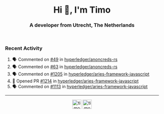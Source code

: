 <h1 align="center">Hi 👋, I'm Timo</h1>
<h3 align="center">A developer from Utrecht, The Netherlands</h3>
<br/>
<!-- https://github.com/rahuldkjain/github-profile-readme-generator --!>

<!--  <p align="left"><img src="https://github-readme-stats.vercel.app/api?username=timoglastra&show_icons=true&count_private=true&" alt="timoglastra" /></p> --!>

<!--
Github language stats
<p align="left"><img src="https://github-readme-stats.vercel.app/api/top-langs/?username=timoglastra&layout=compact" alt="timoglastra" /><p>
-->

<!-- Codestats language stats -->
<!-- <p align="left"><img src="https://codestats-readme.vercel.app/api/top-langs/?username=timoglastra&layout=compact&language_count=12" alt="timoglastra" /><p>    --!>
  
<h3>Recent Activity</h3>

<!--START_SECTION:activity-->
1. 🗣 Commented on [#49](https://github.com/hyperledger/anoncreds-rs/issues/49) in [hyperledger/anoncreds-rs](https://github.com/hyperledger/anoncreds-rs)
2. 🗣 Commented on [#63](https://github.com/hyperledger/anoncreds-rs/issues/63) in [hyperledger/anoncreds-rs](https://github.com/hyperledger/anoncreds-rs)
3. 🗣 Commented on [#1205](https://github.com/hyperledger/aries-framework-javascript/issues/1205) in [hyperledger/aries-framework-javascript](https://github.com/hyperledger/aries-framework-javascript)
4. 💪 Opened PR [#1214](https://github.com/hyperledger/aries-framework-javascript/pull/1214) in [hyperledger/aries-framework-javascript](https://github.com/hyperledger/aries-framework-javascript)
5. 🗣 Commented on [#1113](https://github.com/hyperledger/aries-framework-javascript/issues/1113) in [hyperledger/aries-framework-javascript](https://github.com/hyperledger/aries-framework-javascript)
<!--END_SECTION:activity-->

---

<p align="center">
<a href="https://twitter.com/timoglastra" target="blank"><img align="center" src="https://cdn.jsdelivr.net/npm/simple-icons@3.0.1/icons/twitter.svg" alt="timoglastra" height="30" width="30" /></a>
<a href="https://linkedin.com/in/timoglastra" target="blank"><img align="center" src="https://cdn.jsdelivr.net/npm/simple-icons@3.0.1/icons/linkedin.svg" alt="timoglastra" height="30" width="30" /></a>
</p>



